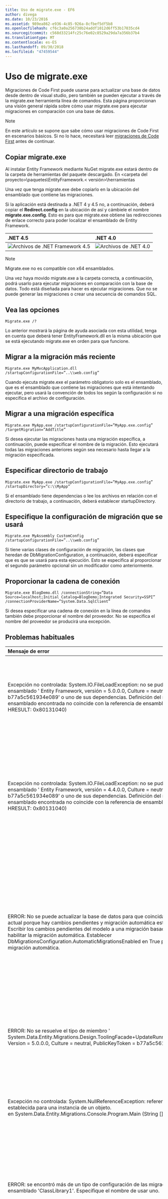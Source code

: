 ```yaml
---
title: Uso de migrate.exe - EF6
author: divega
ms.date: 10/23/2016
ms.assetid: 989ea862-e936-4c85-926a-8cfbef5df5b8
ms.openlocfilehash: cf6c3a0a256730b24addf1012d6ff53b17035cd4
ms.sourcegitcommit: c568d33214fc25c76e02c8529a29da7a356b37b4
ms.translationtype: MT
ms.contentlocale: es-ES
ms.lasthandoff: 09/30/2018
ms.locfileid: "47459544"
---
```

# <a name="using-migrateexe"></a>Uso de migrate.exe
Migraciones de Code First puede usarse para actualizar una base de datos desde dentro de visual studio, pero también se pueden ejecutar a través de la migrate.exe herramienta línea de comandos. Esta página proporcionan una visión general rápida sobre cómo usar migrate.exe para ejecutar migraciones en comparación con una base de datos.

> [!NOTE]
> En este artículo se supone que sabe cómo usar migraciones de Code First en escenarios básicos. Si no lo hace, necesitará leer [migraciones de Code First](~/ef6/modeling/code-first/migrations/index.md) antes de continuar.

## <a name="copy-migrateexe"></a>Copiar migrate.exe

Al instalar Entity Framework mediante NuGet migrate.exe estará dentro de la carpeta de herramientas del paquete descargado. En &lt;carpeta del proyecto&gt;\\paquetes\\EntityFramework.&lt; versión&gt;\\herramientas

Una vez que tenga migrate.exe debe copiarlo en la ubicación del ensamblado que contiene las migraciones.

Si la aplicación está destinada a .NET 4 y 4.5 no, a continuación, deberá copiar el **Redirect.config** en la ubicación de así y cámbiele el nombre **migrate.exe.config**. Esto es para que migrate.exe obtiene las redirecciones de enlace correcto para poder localizar el ensamblado de Entity Framework.

| .NET 4.5                                      | .NET 4.0                                      |
|:----------------------------------------------|:----------------------------------------------|
| ![Archivos de .NET Framework 4.5](~/ef6/media/net45files.png) | ![Archivos de .NET 4.0](~/ef6/media/net40files.png) |

> [!NOTE]
> Migrate.exe no es compatible con x64 ensamblados.

Una vez haya movido migrate.exe a la carpeta correcta, a continuación, podrá usarlo para ejecutar migraciones en comparación con la base de datos. Todo está diseñada para hacer es ejecutar migraciones. Que no se puede generar las migraciones o crear una secuencia de comandos SQL.

## <a name="see-options"></a>Vea las opciones

``` console
Migrate.exe /?
```

Lo anterior mostrará la página de ayuda asociada con esta utilidad, tenga en cuenta que deberá tener EntityFramework.dll en la misma ubicación que se está ejecutando migrate.exe en orden para que funcione.

## <a name="migrate-to-the-latest-migration"></a>Migrar a la migración más reciente

``` console
Migrate.exe MyMvcApplication.dll /startupConfigurationFile=”..\\web.config”
```

Cuando ejecuta migrate.exe el parámetro obligatorio solo es el ensamblado, que es el ensamblado que contiene las migraciones que está intentando ejecutar, pero usará la convención de todos los según la configuración si no especifica el archivo de configuración.

## <a name="migrate-to-a-specific-migration"></a>Migrar a una migración específica

``` console
Migrate.exe MyApp.exe /startupConfigurationFile=”MyApp.exe.config” /targetMigration=”AddTitle”
```

Si desea ejecutar las migraciones hasta una migración específica, a continuación, puede especificar el nombre de la migración. Esto ejecutará todas las migraciones anteriores según sea necesario hasta llegar a la migración especificada.

## <a name="specify-working-directory"></a>Especificar directorio de trabajo

``` console
Migrate.exe MyApp.exe /startupConfigurationFile=”MyApp.exe.config” /startupDirectory=”c:\\MyApp”
```

Si el ensamblado tiene dependencias o lee los archivos en relación con el directorio de trabajo, a continuación, deberá establecer startupDirectory.

## <a name="specify-migration-configuration-to-use"></a>Especifique la configuración de migración que se usará

``` console
Migrate.exe MyAssembly CustomConfig /startupConfigurationFile=”..\\web.config”
```

Si tiene varias clases de configuración de migración, las clases que heredan de DbMigrationConfiguration, a continuación, deberá especificar que es que se usará para esta ejecución. Esto se especifica al proporcionar el segundo parámetro opcional sin un modificador como anteriormente.

## <a name="provide-connection-string"></a>Proporcionar la cadena de conexión

``` console
Migrate.exe BlogDemo.dll /connectionString=”Data Source=localhost;Initial Catalog=BlogDemo;Integrated Security=SSPI” /connectionProviderName=”System.Data.SqlClient”
```

Si desea especificar una cadena de conexión en la línea de comandos también debe proporcionar el nombre del proveedor. No se especifica el nombre del proveedor se producirá una excepción.

## <a name="common-problems"></a>Problemas habituales

| Mensaje de error                                                                                                                                                                                                                                                                                                                      | Soluciones                                                                                                                                                                                                                                                                                             |
|:-----------------------------------------------------------------------------------------------------------------------------------------------------------------------------------------------------------------------------------------------------------------------------------------------------------------------------------|:-----------------------------------------------------------------------------------------------------------------------------------------------------------------------------------------------------------------------------------------------------------------------------------------------------|
| Excepción no controlada: System.IO.FileLoadException: no se pudo cargar el archivo o ensamblado ' Entity Framework, versión = 5.0.0.0, Culture = neutral, PublicKeyToken = b77a5c561934e089' o uno de sus dependencias. Definición del manifiesto de ensamblado encontrada no coincide con la referencia de ensamblado. (Excepción de HRESULT: 0x80131040)         | Normalmente, esto significa que se está ejecutando una aplicación de .NET 4 sin el archivo Redirect.config. Deberá copiar el Redirect.config en la misma ubicación que migrate.exe y cámbielo por migrate.exe.config.                                                                                       |
| Excepción no controlada: System.IO.FileLoadException: no se pudo cargar el archivo o ensamblado ' Entity Framework, versión = 4.4.0.0, Culture = neutral, PublicKeyToken = b77a5c561934e089' o uno de sus dependencias. Definición del manifiesto de ensamblado encontrada no coincide con la referencia de ensamblado. (Excepción de HRESULT: 0x80131040)          | Esta excepción significa que se está ejecutando una aplicación con el Redirect.config se copia en la ubicación de migrate.exe de .NET 4.5. Si su aplicación es .NET 4.5 no es necesario tener el archivo de configuración con las redirecciones dentro. Elimine el archivo migrate.exe.config.                                    |
| ERROR: No se puede actualizar la base de datos para que coincida con el modelo actual porque hay cambios pendientes y migración automática está deshabilitada. Escribir los cambios pendientes del modelo a una migración basada en código o habilitar la migración automática. Establecer DbMigrationsConfiguration.AutomaticMigrationsEnabled en True para habilitar la migración automática. | Este error se produce si la migración cuando no ha creado una migración para hacer frente a los cambios realizados en el modelo y la base de datos no coincide con el modelo de ejecución. Agregar una propiedad a una clase de modelo, a continuación, ejecuta migrate.exe sin necesidad de crear una migración para actualizar la base de datos es un ejemplo de esto. |
| ERROR: No se resuelve el tipo de miembro ' System.Data.Entity.Migrations.Design.ToolingFacade+UpdateRunner,EntityFramework, Version = 5.0.0.0, Culture = neutral, PublicKeyToken = b77a5c561934e089'.                                                                                                                                       | Este error puede deberse al especificar un directorio de inicio incorrecta. Debe tratarse de la ubicación de migrate.exe                                                                                                                                                                                      |
| Excepción no controlada: System.NullReferenceException: referencia a objeto no establecida para una instancia de un objeto. <br/>   en System.Data.Entity.Migrations.Console.Program.Main (String [] args)                                                                                                                                             | Esto puede deberse al no especificar un parámetro necesario para un escenario que esté utilizando. Por ejemplo si se especifica una cadena de conexión sin especificar el nombre del proveedor.                                                                                                                        |
| ERROR: se encontró más de un tipo de configuración de las migraciones en el ensamblado 'ClassLibrary1'. Especifique el nombre de usar uno.                                                                                                                                                                                                  | Como indica el error, hay más de una clase de configuración en el ensamblado especificado. Debe usar el modificador /configurationType para especificar que se va a usar.                                                                                                                                           |
| ERROR: No se pudo cargar archivo o ensamblado '&lt;assemblyName&gt;' o uno de sus dependencias. El ensamblado dado el nombre o código base no era válido. (Excepción de HRESULT: 0x80131047)                                                                                                                                                    | Esto puede deberse a especificar un nombre de ensamblado incorrecto o no tener                                                                                                                                                                                                                          |
| ERROR: No se pudo cargar archivo o ensamblado '&lt;assemblyName&gt;' o uno de sus dependencias. Se ha intentado cargar un programa con un formato incorrecto.                                                                                                                                                                          | Esto ocurre si intenta ejecutar migrate.exe contra un x64 aplicación. EF 5.0 y, a continuación solo funcionará en x86.                                                                                                                                                                                |
